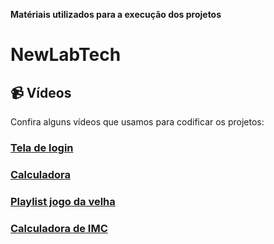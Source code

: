 **Matériais utilizados para a execução dos projetos**
# NewLabTech


## 📹 Vídeos
Confira alguns vídeos que usamos para codificar os projetos:

### [Tela de login](https://youtu.be/P9MDh4CMLvI?si=vnKF8o6KIFbdSrwB)

### [Calculadora](https://youtu.be/LmKclwgr58Y?si=4AucwMnc_UugYleg)

### [Playlist jogo da velha](https://youtube.com/playlist?list=PLbQCJbhCiQB6xq6EuhjoiAVzo3LE2lPg4&si=ST2oAuB-eW0gZrIW)

### [Calculadora de IMC](https://youtu.be/9xUK5xekTm0?si=fgk2YjMCShcElFpN)
